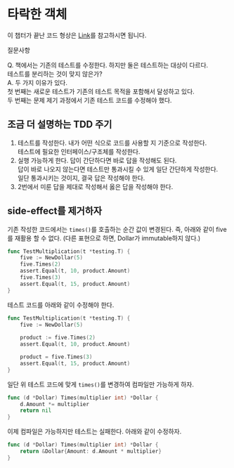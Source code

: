 # 타락한 객체

이 챕터가 끝난 코드 형상은 [Link](https://github.com/JSYoo5B/TIL/tree/b99f2abd/TDD/TDD-by-example/money)를 참고하시면 됩니다.

질문사항

Q. 책에서는 기존의 테스트를 수정한다. 하지만 둘은 테스트하는 대상이 다르다.  
   테스트를 분리하는 것이 맞지 않은가?  
A. 두 가지 이유가 있다.  
   첫 번째는 새로운 테스트가 기존의 테스트 목적을 포함해서 달성하고 있다.  
   두 번째는 문제 제기 과정에서 기존 테스트 코드를 수정해야 했다.

## 조금 더 설명하는 TDD 주기

1. 테스트를 작성한다. 내가 어떤 식으로 코드를 사용할 지 기준으로 작성한다.  
   테스트에 필요한 인터페이스/구조체를 작성한다.
2. 실행 가능하게 한다. 답이 간단하다면 바로 답을 작성해도 된다.  
   답이 바로 나오지 않는다면 테스트만 통과시킬 수 있게 일단 간단하게 작성한다.  
   일단 통과시키는 것이지, 결국 답은 작성해야 한다.
3. 2번에서 미룬 답을 제대로 작성해서 옳은 답을 작성해야 한다.

## side-effect를 제거하자

기존 작성한 코드에서는 `times()`를 호출하는 순간 값이 변경된다. 즉, 아래와 같이 five를 재활용 할 수 없다. (다른 표현으로 하면, Dollar가 immutable하지 않다.)

```go
func TestMultiplication(t *testing.T) {
    five := NewDollar(5)
    five.Times(2)
    assert.Equal(t, 10, product.Amount)
    five.Times(3)
    assert.Equal(t, 15, product.Amount)
}
```

테스트 코드를 아래와 같이 수정해야 한다.

```go
func TestMultiplication(t *testing.T) {
    five := NewDollar(5)
    
    product := five.Times(2)
    assert.Equal(t, 10, product.Amount)

    product = five.Times(3)
    assert.Equal(t, 15, product.Amount)
}
```

일단 위 테스트 코드에 맞게 `times()`를 변경하여 컴파일만 가능하게 하자.

```go
func (d *Dollar) Times(multiplier int) *Dollar {
    d.Amount *= multiplier
    return nil
}
```

이제 컴파일은 가능하지만 테스트는 실패한다. 아래와 같이 수정하자.

```go
func (d *Dollar) Times(multiplier int) *Dollar {
    return &Dollar{Amount: d.Amount * multiplier}
}
```

